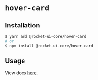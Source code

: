 # `hover-card`

## Installation

```sh
$ yarn add @rocket-ui-core/hover-card
# or
$ npm install @rocket-ui-core/hover-card
```

## Usage

View docs [here](https://rocket-ui-core.com/docs/components/hover-card).
